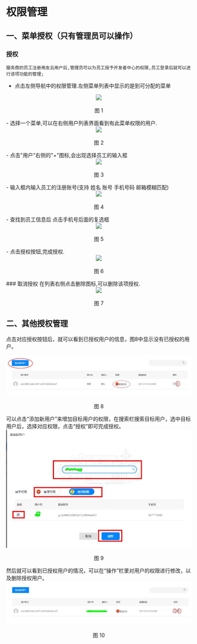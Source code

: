 # 权限管理

## 一、菜单授权（只有管理员可以操作）
### 授权
    服务商的员工注册用友云用户后,管理员可以为员工授予开发者中心的权限,员工登录后就可以进行该项功能的管理;

- 点击左侧导航中的权限管理.左侧菜单列表中显示的是到可分配的菜单
<div align=center>
<img src="/articles/cloud/3-/images/b-1.png"/>
</div>
<p align="center">图 1</p>
- 选择一个菜单,可以在右侧用户列表界面看到有此菜单权限的用户.
<div align=center>
<img src="/articles/cloud/3-/images/b-2.png"/>
</div>
<p align="center">图 2</p>
- 点击"用户"右侧的"+"图标,会出现选择员工的输入框
<div align=center>
<img src="/articles/cloud/3-/images/b-3.png"/>
</div>
<p align="center">图 3</p>
- 输入框内输入员工的注册账号(支持 姓名 账号 手机号码 邮箱模糊匹配)  
<div align=center>
<img src="/articles/cloud/3-/images/b-4.png"/>
</div>
<p align="center">图 4</p>
- 查找到员工信息后 点击手机号后面的复选框
<div align=center>
<img src="/articles/cloud/3-/images/b-5.png"/>
</div>
<p align="center">图 5</p>
- 点击授权按钮,完成授权.
<div align=center>
<img src="/articles/cloud/3-/images/b-6.png"/>
</div>
<p align="center">图 6</p>
### 取消授权
在列表右侧点击删除图标,可以删除该项授权.
<div align=center>
<img src="/articles/cloud/3-/images/b-7.png"/>
</div>
<p align="center">图 7</p>

## 二、其他授权管理

点击对应授权按钮后，就可以看到已授权用户的信息，图8中显示没有已授权的用户。
<div align=center>
<img src="/articles/cloud/3-/images/a1.jpg"/>
</div>
<p align="center">图 8</p>
可以点击“添加新用户”来增加目标用户的权限，在搜索栏搜索目标用户，选中目标用户后，选择对应权限，点击“授权”即可完成授权。
<div align=center>
<img src="/articles/cloud/3-/images/a2.jpg"/>
</div>
<p align="center">图 9</p>
然后就可以看到已授权用户的情况，可以在“操作”栏里对用户的权限进行修改，以及删除授权用户。
<div align=center>
<img src="/articles/cloud/3-/images/a3.jpg"/>
</div>
<p align="center">图 10</p>

